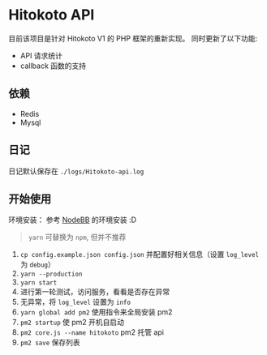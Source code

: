 # Hitokoto API
目前该项目是针对 Hitokoto V1 的 PHP 框架的重新实现。
同时更新了以下功能:
* API 请求统计
* callback 函数的支持

## 依赖
* Redis
* Mysql

## 日记
日记默认保存在 `./logs/Hitokoto-api.log`

## 开始使用
环境安装： 参考 [NodeBB](http://doc.nodebb-cn.org) 的环境安装 :D

> `yarn` 可替换为 `npm`, 但并不推荐

1. `cp config.example.json config.json` 并配置好相关信息（设置 `log_level` 为 `debug`）
2. `yarn --production`
3. `yarn start` 
4. 进行第一轮测试，访问服务，看看是否存在异常
5. 无异常，将 `log_level` 设置为 `info`
6. `yarn global add pm2` 使用指令来全局安装 pm2
7. `pm2 startup` 使 pm2 开机自启动
8. `pm2 core.js --name hitokoto` pm2 托管 api
9. `pm2 save` 保存列表
